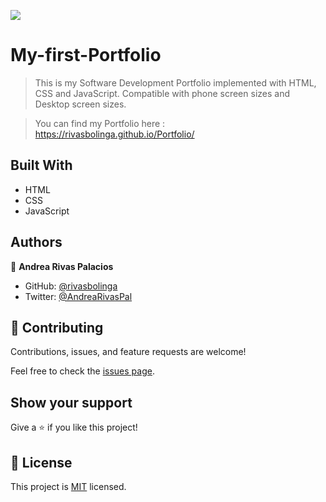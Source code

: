 ![](https://img.shields.io/badge/Microverse-blueviolet)

# My-first-Portfolio

> This is my Software Development Portfolio implemented with HTML, CSS and JavaScript.
> Compatible with phone screen sizes and Desktop screen sizes. 

> You can find my Portfolio here : https://rivasbolinga.github.io/Portfolio/
## Built With

- HTML
- CSS
- JavaScript

## Authors

👤 **Andrea Rivas Palacios**

- GitHub: [@rivasbolinga](https://github.com/rivasbolinga)
- Twitter: [@AndreaRivasPal](https://twitter.com/AndreaRivasPal)

## 🤝 Contributing

Contributions, issues, and feature requests are welcome!

Feel free to check the [issues page](../../issues/).

## Show your support

Give a ⭐️ if you like this project!

## 📝 License

This project is [MIT](./LICENSE) licensed.

